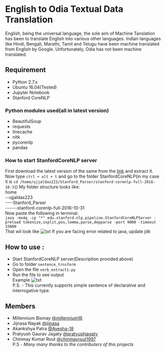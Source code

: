 # English to Odia Textual Data Translation
English, being the universal language, the sole aim of Machine Tanslation has been to translate English into various other languages. Indian languages like Hindi, Bengali, Marathi, Tamil and Telugu have been machine translated from English by Google. Unfortunately, Odia has not been machine translated. 
## Requirement
- Python 2.7.x
- Ubuntu 16.04(Tested)
- Jupyter Notebook
- Stanford CoreNLP
### Python modules used(all in latest version)
- BeautifulSoup
- requests
- linecache
- nltk
- pycorenlp
- pandas
### How to start StanfordCoreNLP server
First download the latest version of the same from the [link](http://nlp.stanford.edu/software/stanford-corenlp-full-2017-06-09.zip) and extract it.  
Now type `ctrl + alt + t` and go to the folder StanfordCoreNLP(in my case it is `cd /home/ujjaldas223/Stanford_Parser/stanford-corenlp-full-2016-10-31`)
My folder structure looks like:  
home  
--ujjaldas223  
----Stanford_Parser  
------stanford-corenlp-full-2016-10-31  
Now paste the following in terminal:  
`java -mx4g -cp "*" edu.stanford.nlp.pipeline.StanfordCoreNLPServer -preload tokenize,ssplit,pos,lemma,parse,depparse -port 9000 -timeout 15000`  
That wil look like  ![txt](https://raw.githubusercontent.com/ujjaldas1997/English_Odia-Translation/master/Screenshot.png)
If you are facing error related to java, update jdk
## How to use :
- Start StanfordCoreNLP server(Description provided above)
- Go to folder `sentence_trnsform`
- Open the file `verb_extract1.py`
- Run the file to see output  
Example  ![txt](https://raw.githubusercontent.com/ujjaldas1997/English_Odia-Translation/master/screenshot.jpg)  
P.S. - This currently supports simple sentence of declarative and interrogative type.
## Members
- Millennium Bismay [@millennium16](https://github.com/millennium16)
- Jijnasa Nayak [@jijnasa](https://github.com/jijnasa)
- Akankshya Patra [@Ayesha-18](https://github.com/Ayesha-18)
- Pratyush Gaurav Jagaty [@pratyushjagaty](https://github.com/pratyushjagaty)
- Chinmay Kumar Rout [@chinmayrout1997](https://github.com/chinmayrout1997)  
P.S - *Many many thanks to the contributers of this projects*
